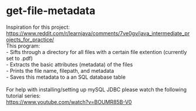 # get-file-metadata
Inspiration for this project: <br /> https://www.reddit.com/r/learnjava/comments/7ve0gv/java_intermediate_projects_for_practice/
<br />
This program: <br />
    - Sifts through a directory for all files with a certain file extention (currently set to .pdf) <br />
    - Extracts the basic attributes (metadata) of the files <br />
    - Prints the file name, filepath, and metadata <br />
    - Saves this metadata to a an SQL database table <br />
    <br />
For help with installing/setting up mySQL JDBC please watch the following tutorial series: <br /> https://www.youtube.com/watch?v=BOUMR85B-V0 
